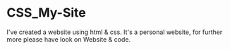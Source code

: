 # CSS_My-Site
I've created a website using html &amp; css. It's a personal website, for further more please have look on Website &amp; code.
